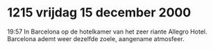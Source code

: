 # 1215 vrijdag 15 december 2000
19:57	In Barcelona op de hotelkamer van het zeer riante Allegro Hotel. Barcelona ademt weer dezelfde zoele, aangename atmosfeer. 